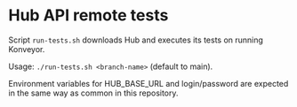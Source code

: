 # Hub API remote tests

Script ```run-tests.sh``` downloads Hub and executes its tests on running Konveyor.

Usage: ```./run-tests.sh <branch-name>``` (default to main).

Environment variables for HUB_BASE_URL and login/password are expected in the same way as common in this repository.
